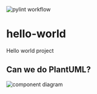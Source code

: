![pylint workflow](https://github.com/larskrimi/hello-world/actions/workflows/pylint.yml/badge.svg)
# hello-world
Hello world project

## Can we do PlantUML?

![component diagram](http://www.plantuml.com/plantuml/proxy?cache=no&src=https://raw.githubusercontent.com/larskrimi/hello-world/main/example.iuml)